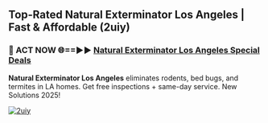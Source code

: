 ## Top-Rated Natural Exterminator Los Angeles | Fast & Affordable (2uiy)

<h3>🐜 ACT NOW 🌐==►► <a href="https://tinyurl.com/2dysvsjj" rel="nofollow">Natural Exterminator Los Angeles Special Deals</a></h3>

**Natural Exterminator Los Angeles** eliminates rodents, bed bugs, and termites in LA homes. Get free inspections + same-day service. New Solutions 2025!

[![2uiy](https://i.imgur.com/JCYaghj.jpeg)](https://tinyurl.com/2dysvsjj)